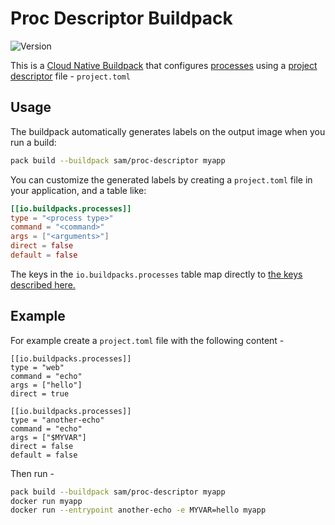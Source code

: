# Proc Descriptor Buildpack

![Version](https://img.shields.io/badge/dynamic/json?url=https://cnb-registry-api.herokuapp.com/api/v1/buildpacks/sam/proc-descriptor&label=Version&query=$.latest.version)

This is a [Cloud Native Buildpack](https://buildpacks.io) that configures [processes](https://github.com/buildpacks/spec/blob/main/buildpack.md#launchtoml-toml) using a [project descriptor](https://github.com/buildpacks/spec/blob/main/extensions/project-descriptor.md#project-descriptor) file - `project.toml`

## Usage

The buildpack automatically generates labels on the output image when you run a build:

```bash
pack build --buildpack sam/proc-descriptor myapp
```

You can customize the generated labels by creating a `project.toml` file in your application, and a table like:

```toml
[[io.buildpacks.processes]]
type = "<process type>"
command = "<command>"
args = ["<arguments>"]
direct = false
default = false
```

The keys in the `io.buildpacks.processes` table map directly to [the keys described here.](https://github.com/buildpacks/spec/blob/main/buildpack.md#launchtoml-toml)

## Example

For example create a `project.toml` file with the following content - 

```
[[io.buildpacks.processes]]
type = "web"
command = "echo"
args = ["hello"]
direct = true

[[io.buildpacks.processes]]
type = "another-echo"
command = "echo"
args = ["$MYVAR"]
direct = false
default = false
```

Then run - 

```bash
pack build --buildpack sam/proc-descriptor myapp
docker run myapp
docker run --entrypoint another-echo -e MYVAR=hello myapp
```

